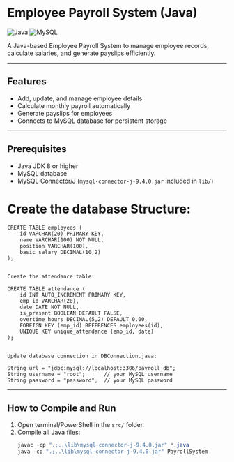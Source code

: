 # Employee Payroll System (Java)

![Java](https://img.shields.io/badge/Language-Java-red)
![MySQL](https://img.shields.io/badge/Database-MySQL-blue)

A Java-based Employee Payroll System to manage employee records, calculate salaries, and generate payslips efficiently.

---

## Features
- Add, update, and manage employee details
- Calculate monthly payroll automatically
- Generate payslips for employees
- Connects to MySQL database for persistent storage

---

## Prerequisites
- Java JDK 8 or higher
- MySQL database
- MySQL Connector/J (`mysql-connector-j-9.4.0.jar` included in `lib/`)

# Create the database Structure:

    CREATE TABLE employees (
        id VARCHAR(20) PRIMARY KEY,
        name VARCHAR(100) NOT NULL,
        position VARCHAR(100),
        basic_salary DECIMAL(10,2)
    );


    Create the attendance table:

    CREATE TABLE attendance (
        id INT AUTO_INCREMENT PRIMARY KEY,
        emp_id VARCHAR(20),
        date DATE NOT NULL,
        is_present BOOLEAN DEFAULT FALSE,
        overtime_hours DECIMAL(5,2) DEFAULT 0.00,
        FOREIGN KEY (emp_id) REFERENCES employees(id),
        UNIQUE KEY unique_attendance (emp_id, date)
    );


    Update database connection in DBConnection.java:

    String url = "jdbc:mysql://localhost:3306/payroll_db";
    String username = "root";      // your MySQL username
    String password = "password";  // your MySQL password


---

## How to Compile and Run
1. Open terminal/PowerShell in the `src/` folder.
2. Compile all Java files:
   ```powershell
   javac -cp ".;..\lib\mysql-connector-j-9.4.0.jar" *.java
   java -cp ".;..\lib\mysql-connector-j-9.4.0.jar" PayrollSystem